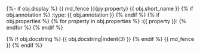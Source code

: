 {%- if obj.display %}
{{ md_fence }}{py:property} {{ obj.short_name }}
   {% if obj.annotation %}
   :type: {{ obj.annotation }}
   {% endif %}
   {% if obj.properties %}
   {% for property in obj.properties %}
   :{{ property }}:
   {% endfor %}
   {% endif %}

   {% if obj.docstring %}
   {{ obj.docstring|indent(3) }}
   {% endif %}
{{ md_fence }}
{% endif %}
